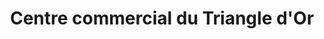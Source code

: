 ---
title: "Centre commercial du Triangle d'Or"
url: /poligny/centre-commercial-du-triangle-dor/
shop: centre commercial
---